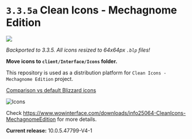 # `3.3.5a` Clean Icons - Mechagnome Edition 
[<img src="https://img.shields.io/github/downloads/mattibalize-lab/Clean-Icons-Mechagnome-Edition/latest/total">](https://github.com/mattibalize-lab/Clean-Icons-Mechagnome-Edition/releases/latest)

*Backported to 3.3.5. All icons resized to 64x64px `.blp` files!*

**Move icons to `client/Interface/Icons` folder.**

This repository is used as a distribution platform for `Clean Icons - Mechagnome Edition` project.

[Comparison vs default Blizzard icons](https://acidweb.github.io/Clean-Icons-Mechagnome-Edition/)

![Icons](./docs/Merge.png)

Check https://www.wowinterface.com/downloads/info25064-CleanIcons-MechagnomeEdition for more details.

**Current release:** 10.0.5.47799-V4-1
